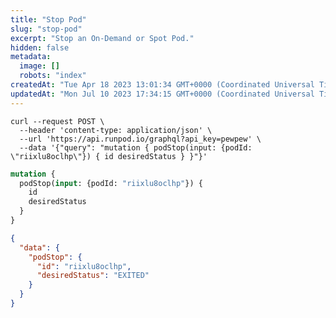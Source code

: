 ```yaml
---
title: "Stop Pod"
slug: "stop-pod"
excerpt: "Stop an On-Demand or Spot Pod."
hidden: false
metadata: 
  image: []
  robots: "index"
createdAt: "Tue Apr 18 2023 13:01:34 GMT+0000 (Coordinated Universal Time)"
updatedAt: "Mon Jul 10 2023 17:34:15 GMT+0000 (Coordinated Universal Time)"
---
```


<!-- dprint-ignore-start -->
```curl
curl --request POST \
  --header 'content-type: application/json' \
  --url 'https://api.runpod.io/graphql?api_key=pewpew' \
  --data '{"query": "mutation { podStop(input: {podId: \"riixlu8oclhp\"}) { id desiredStatus } }"}'
```
```graphql
mutation {
  podStop(input: {podId: "riixlu8oclhp"}) {
    id
    desiredStatus
  }
}
```
```json Output | JSON
{
  "data": {
    "podStop": {
      "id": "riixlu8oclhp",
      "desiredStatus": "EXITED"
    }
  }
}

```
<!-- dprint-ignore-end -->
